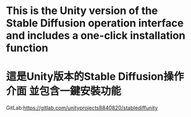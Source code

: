 # This is the Unity version of the Stable Diffusion operation interface and includes a one-click installation function
# 這是Unity版本的Stable Diffusion操作介面 並包含一鍵安裝功能

GitLab:https://gitlab.com/unityprojects8840820/stablediffunity